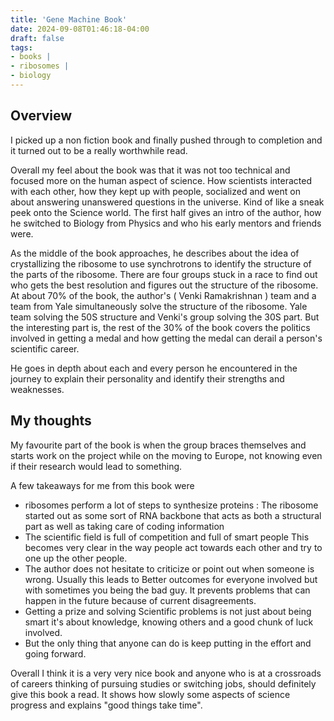 ```yaml
---
title: 'Gene Machine Book'
date: 2024-09-08T01:46:18-04:00
draft: false
tags: 
- books |  
- ribosomes |
- biology
---
```



## Overview

I picked up a non fiction book and finally pushed through to completion and it turned out to be a really worthwhile read.


Overall my feel about the book was that it was not too technical and focused more on the human aspect of science.
How scientists interacted with each other, how they kept up with people, socialized and went on about answering unanswered questions in the universe. Kind of like a sneak peek onto the Science world.
The first half gives an intro of the author, how he switched to Biology from Physics and who his early mentors and friends were.

As the middle of the book approaches, he describes about the idea of crystallizing the ribosome to use synchrotrons to identify the structure of the parts of the ribosome. 
There are four groups stuck in a race to find out who gets the best resolution and figures out the structure of the ribosome.
At about 70% of the book, the author's ( Venki Ramakrishnan ) team and a team from Yale simultaneously solve the structure of the ribosome. Yale team solving the 50S structure and Venki's group solving the 30S part. But the interesting part is, the rest of the 30% of the book covers the politics involved in getting a medal and how getting the medal can derail a person's scientific career.

He goes in depth about each and every person he encountered in the journey to explain their personality and identify their strengths and weaknesses.


## My thoughts

My favourite part of the book is when the group braces themselves and starts work on the project while on the moving to Europe, not knowing even if their research would lead to something.


A few takeaways for me from this book were 
- ribosomes perform a lot of steps to synthesize proteins : The ribosome started out as some sort of RNA backbone that acts as both a structural part as well as taking care of coding information
- The scientific field is full of competition and full of smart people
  This becomes very clear in the way people act towards each other and try to one up the other people.
- The author does not hesitate to criticize or point out when someone is wrong.
  Usually this leads to Better outcomes for everyone involved but with sometimes you being the bad guy.
  It prevents problems that can happen in the future because of current disagreements.
- Getting a prize and solving Scientific problems is not just about being smart it's about knowledge, knowing others and a good chunk of luck involved.
- But the only thing that anyone can do is keep putting in the effort and going forward.


Overall I think it is a very very nice book and anyone who is at a crossroads of careers thinking of pursuing studies or switching jobs, should definitely give this book a read. 
It shows how slowly some aspects of science progress and explains "good things take time".
